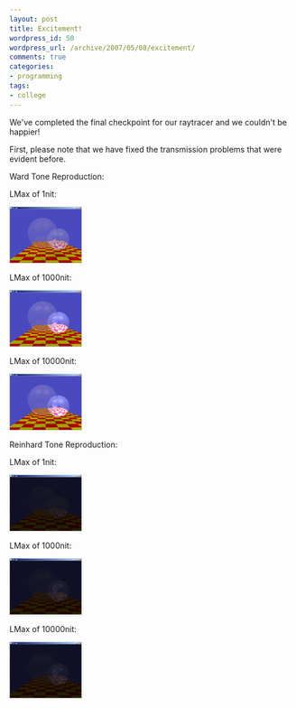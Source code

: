 ```yaml
---
layout: post
title: Excitement!
wordpress_id: 50
wordpress_url: /archive/2007/05/08/excitement/
comments: true
categories:
- programming
tags:
- college
---
```


We've completed the final checkpoint for our raytracer and we couldn't be happier!

First, please note that we have fixed the transmission  problems that were evident before.

Ward Tone Reproduction:

LMax of 1nit:

[![RayTracer - Ward Tone - 1nit](/images/posts/2007/05/raytracer-ward-1nit.thumbnail.png)](/images/posts/2007/05/raytracer-ward-1nit.png "RayTracer - Ward Tone - 1nit")

LMax of 1000nit:

[![RayTracer - Ward Tone - 1000nits](/images/posts/2007/05/raytracer-ward-1000nits.thumbnail.png)](/images/posts/2007/05/raytracer-ward-1000nits.png "RayTracer - Ward Tone - 1000nits")

LMax of 10000nit:

[![RayTracer - Ward Tone - 10000nits](/images/posts/2007/05/raytracer-ward-10000nits.thumbnail.png)](/images/posts/2007/05/raytracer-ward-10000nits.png "RayTracer - Ward Tone - 10000nits")

Reinhard Tone Reproduction:

LMax of 1nit:

[![Raytracer - Reinhard Tone Reproduction - 1nit](/images/posts/2007/05/raytracer-reinhard-1nit.thumbnail.png)](/images/posts/2007/05/raytracer-reinhard-1nit.png "Raytracer - Reinhard Tone Reproduction - 1nit")

LMax of 1000nit:

[![Raytracer - Reinhard Tone Reproduction - 1000nits](/images/posts/2007/05/raytracer-reinhard-1000nits.thumbnail.png)](/images/posts/2007/05/raytracer-reinhard-1000nits.png "Raytracer - Reinhard Tone Reproduction - 1000nits")

LMax of 10000nit:

[![Raytracer - Reinhard Tone Reproduction - 10000nits](/images/posts/2007/05/raytracer-reinhard-10000nits.thumbnail.png)](/images/posts/2007/05/raytracer-reinhard-10000nits.png "Raytracer - Reinhard Tone Reproduction - 10000nits")
